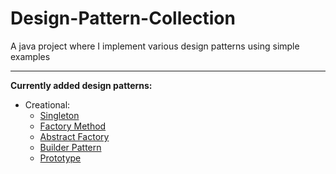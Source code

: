 # Design-Pattern-Collection
A java project where I implement various design patterns using simple examples

---

__Currently added design patterns:__

- Creational:
  - [Singleton](https://github.com/EnnioSileno/Design-Pattern-Collection/tree/main/src/main/java/ch/ennio/sileno/creational/singleton)
  - [Factory Method](https://github.com/EnnioSileno/Design-Pattern-Collection/tree/main/src/main/java/ch/ennio/sileno/creational/factorymethod)
  - [Abstract Factory](https://github.com/EnnioSileno/Design-Pattern-Collection/tree/main/src/main/java/ch/ennio/sileno/creational/abstractfactory)
  - [Builder Pattern](https://github.com/EnnioSileno/Design-Pattern-Collection/tree/main/src/main/java/ch/ennio/sileno/creational/builder)
  - [Prototype](https://github.com/EnnioSileno/Design-Pattern-Collection/tree/main/src/main/java/ch/ennio/sileno/creational/prototype)
